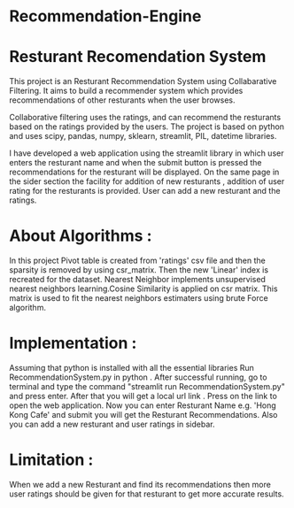# Recommendation-Engine

# Resturant Recomendation System

This project is an Resturant Recommendation System using Collabarative Filtering. It aims to build a recommender system which provides recommendations of other resturants when the user browses.

Collaborative filtering uses the ratings, and can recommend the resturants based on the ratings provided by the users.
The project is based on python and uses scipy, pandas, numpy, sklearn, streamlit, PIL, datetime libraries.

I have developed a web application using the streamlit library in which user enters the resturant name and when the submit button is pressed the recommendations for the resturant will be displayed.
On the same page in the sider section the facility for addition of new resturants , addition of user rating for the resturants is provided. User can add a new resturant and the ratings.

# About Algorithms :

In this project Pivot table is created from 'ratings' csv file and then the sparsity is removed by using csr_matrix.
Then the new 'Linear' index is recreated for the dataset.
Nearest Neighbor implements unsupervised nearest neighbors learning.Cosine Similarity is applied on csr matrix. This matrix is used to fit the nearest neighbors estimaters using brute Force algorithm.

# Implementation : 

Assuming that python is installed with all the essential libraries
Run RecommendationSystem.py in python .
After successful running, go to terminal and type the command "streamlit run RecommendationSystem.py" and press enter.
After that you will get a local url link . Press on the link to open the web application. Now you can enter Resturant Name e.g. 'Hong Kong Cafe' and submit you will get the Resturant Recommendations. Also you can add a new resturant and user ratings in sidebar.

# Limitation : 

When we add a new Resturant and find its recommendations then more user ratings should be given for that resturant to get more accurate results.

